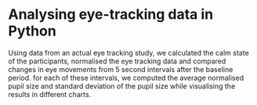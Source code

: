 # Analysing eye-tracking data in Python

Using data from an actual eye tracking study, we calculated the calm state of the participants, normalised the eye tracking data and compared changes in eye movements from 5 second intervals after the baseline period. for each of these intervals, we computed the average normalised pupil size and standard deviation of the pupil size while visualising the results in different charts.
